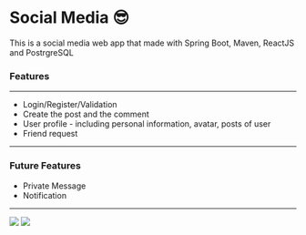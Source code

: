 # Social Media :sunglasses:
This is a social media web app that made with Spring Boot, Maven, ReactJS and PostrgreSQL 

<h3>Features</h3>
<hr/>

<ul>
<li>
Login/Register/Validation
</li>
<li>
Create the post and the comment
</li>
<li>
User profile - including personal information, avatar, posts of user
</li>
<li>
Friend request
</li>
</ul>
<hr/>
<h3>Future Features</h3>
<ul>
<li>Private Message</li>
<li>Notification</li>
</ul>
<hr/>
<img src="https://i.imgyukle.com/2020/04/26/rohKAH.gif"/>
<img src="https://i.imgyukle.com/2020/04/26/roiPVY.png"/>
